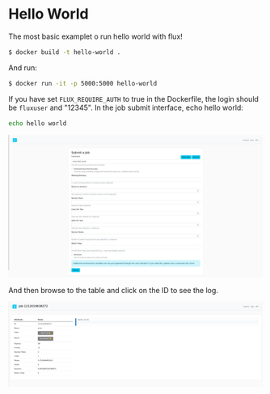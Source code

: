 # Hello World

The most basic examplet o run hello world with flux!

```bash
$ docker build -t hello-world .
```

And run:

```bash
$ docker run -it -p 5000:5000 hello-world
```

If you have set `FLUX_REQUIRE_AUTH` to true in the Dockerfile,
the login should be `fluxuser` and "12345".
In the job submit interface, echo hello world:

```bash
echo hello world
```

![img/submit.png](img/submit.png)

And then browse to the table and click on the ID to see the log.

![img/log.png](img/log.png)

